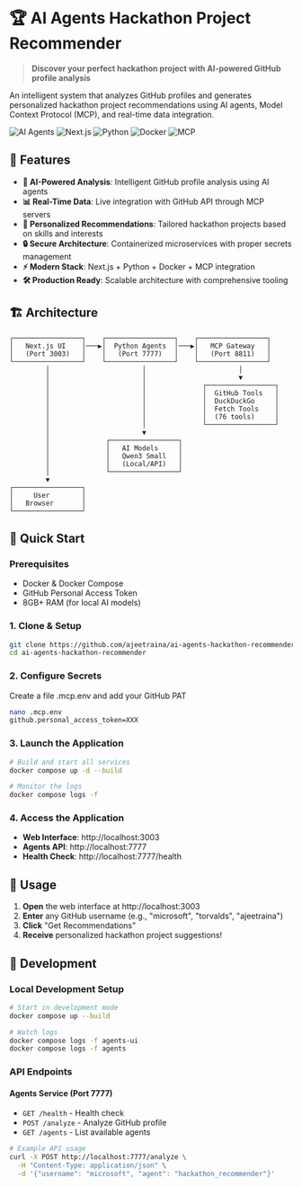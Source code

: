 # 🏆 AI Agents Hackathon Project Recommender

> **Discover your perfect hackathon project with AI-powered GitHub profile analysis**

An intelligent system that analyzes GitHub profiles and generates personalized hackathon project recommendations using AI agents, Model Context Protocol (MCP), and real-time data integration.

![AI Agents](https://img.shields.io/badge/AI-Agents-blue) ![Next.js](https://img.shields.io/badge/Next.js-13-black) ![Python](https://img.shields.io/badge/Python-3.11-blue) ![Docker](https://img.shields.io/badge/Docker-Compose-blue) ![MCP](https://img.shields.io/badge/MCP-Protocol-green)

## 🌟 Features

- **🤖 AI-Powered Analysis**: Intelligent GitHub profile analysis using AI agents
- **📊 Real-Time Data**: Live integration with GitHub API through MCP servers
- **🎯 Personalized Recommendations**: Tailored hackathon projects based on skills and interests  
- **🔒 Secure Architecture**: Containerized microservices with proper secrets management
- **⚡ Modern Stack**: Next.js + Python + Docker + MCP integration
- **🛠️ Production Ready**: Scalable architecture with comprehensive tooling

## 🏗️ Architecture

```
┌─────────────────┐    ┌─────────────────┐    ┌─────────────────┐
│   Next.js UI    │───▶│  Python Agents  │───▶│   MCP Gateway   │
│   (Port 3003)   │    │   (Port 7777)   │    │   (Port 8811)   │
└─────────────────┘    └─────────────────┘    └─────────────────┘
         │                       │                       │
         │                       │                       ▼
         │                       │              ┌─────────────────┐
         │                       │              │  GitHub Tools   │
         │                       │              │  DuckDuckGo     │
         │                       │              │  Fetch Tools    │
         │                       │              │  (76 tools)     │
         │                       │              └─────────────────┘
         │                       ▼
         │              ┌─────────────────┐
         │              │   AI Models     │
         │              │   Qwen3 Small   │
         │              │   (Local/API)   │
         │              └─────────────────┘
         ▼
┌─────────────────┐
│     User        │
│   Browser       │
└─────────────────┘
```

## 🚀 Quick Start

### Prerequisites

- Docker & Docker Compose
- GitHub Personal Access Token
- 8GB+ RAM (for local AI models)

### 1. Clone & Setup

```bash
git clone https://github.com/ajeetraina/ai-agents-hackathon-recommender
cd ai-agents-hackathon-recommender
```

### 2. Configure Secrets

Create a file .mcp.env and add your GitHub PAT

```bash
nano .mcp.env
github.personal_access_token=XXX
```



### 3. Launch the Application

```bash
# Build and start all services
docker compose up -d --build

# Monitor the logs
docker compose logs -f
```

### 4. Access the Application

- **Web Interface**: http://localhost:3003
- **Agents API**: http://localhost:7777
- **Health Check**: http://localhost:7777/health

## 🎯 Usage

1. **Open** the web interface at http://localhost:3003
2. **Enter** any GitHub username (e.g., "microsoft", "torvalds", "ajeetraina")
3. **Click** "Get Recommendations"
4. **Receive** personalized hackathon project suggestions!

## 🔧 Development

### Local Development Setup

```bash
# Start in development mode
docker compose up --build

# Watch logs
docker compose logs -f agents-ui
docker compose logs -f agents
```

### API Endpoints

#### Agents Service (Port 7777)

- `GET /health` - Health check
- `POST /analyze` - Analyze GitHub profile
- `GET /agents` - List available agents

```bash
# Example API usage
curl -X POST http://localhost:7777/analyze \
  -H "Content-Type: application/json" \
  -d '{"username": "microsoft", "agent": "hackathon_recommender"}'
```



